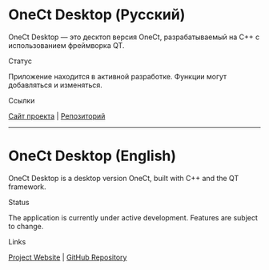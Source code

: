 # OneCt Desktop (Русский)

OneCt Desktop — это десктоп версия OneCt, разрабатываемый на C++ с использованием фреймворка QT.

Статус

Приложение находится в активной разработке. Функции могут добавляться и изменяться.

Ссылки

[Сайт проекта](https://onect.h1n.ru/) | [Репозиторий](https://github.com/OpenOneorg/onect)

---

# OneCt Desktop (English)

OneCt Desktop is a desktop version OneCt, built with C++ and the QT framework.

Status

The application is currently under active development. Features are subject to change.

Links

[Project Website](https://onect.h1n.ru/) | [GitHub Repository](https://github.com/OpenOneorg/onect)



